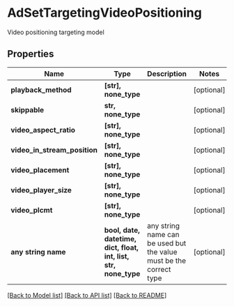 # AdSetTargetingVideoPositioning

Video positioning targeting model

## Properties
Name | Type | Description | Notes
------------ | ------------- | ------------- | -------------
**playback_method** | **[str], none_type** |  | [optional] 
**skippable** | **str, none_type** |  | [optional] 
**video_aspect_ratio** | **[str], none_type** |  | [optional] 
**video_in_stream_position** | **[str], none_type** |  | [optional] 
**video_placement** | **[str], none_type** |  | [optional] 
**video_player_size** | **[str], none_type** |  | [optional] 
**video_plcmt** | **[str], none_type** |  | [optional] 
**any string name** | **bool, date, datetime, dict, float, int, list, str, none_type** | any string name can be used but the value must be the correct type | [optional]

[[Back to Model list]](../README.md#documentation-for-models) [[Back to API list]](../README.md#documentation-for-api-endpoints) [[Back to README]](../README.md)


